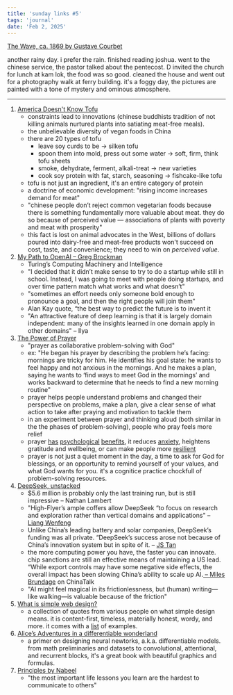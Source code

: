 ```yaml
---
title: 'sunday links #5'
tags: 'journal'
date: 'Feb 2, 2025'
---
```


[The Wave, ca. 1869 by Gustave Courbet](/images/wavebygustave.jpeg)

another rainy day. i prefer the rain. finished reading joshua. went to the chinese service, the pastor talked about the pentecost. D invited the church for lunch at kam lok, the food was so good. cleaned the house and went out for a photography walk at ferry building. it's a foggy day, the pictures are painted with a tone of mystery and ominous atmosphere.

---

1. [America Doesn't Know Tofu](https://asteriskmag.com/issues/02/america-doesn-t-know-tofu)
   - constraints lead to innovations (chinese buddhists tradition of not killing animals nurtured plants into satiating meat-free meals).
   - the unbelievable diversity of vegan foods in China
   - there are 20 types of tofu
     - leave soy curds to be -> silken tofu
     - spoon them into mold, press out some water -> soft, firm, think tofu sheets
     - smoke, dehydrate, ferment, alkali-treat -> new varieties
     - cook soy protein with fat, starch, seasoning -> fishcake-like tofu
   - tofu is not just an ingredient, it's an entire category of protein
   - a doctrine of economic development: "rising income increases demand for meat"
   - "chinese people don’t reject common vegetarian foods because there is something fundamentally more valuable about meat. they do so because of perceived value — associations of plants with poverty and meat with prosperity"
   - this fact is lost on animal advocates in the West, billions of dollars poured into dairy-free and meat-free products won't succeed on cost, taste, and convenience; they need to win on _perceived value_.
2. [My Path to OpenAI – Greg Brockman](https://blog.gregbrockman.com/my-path-to-openai)
   - Turing’s Computing Machinery and Intelligence
   - "I decided that it didn’t make sense to try to do a startup while still in school. Instead, I was going to meet with people doing startups, and over time pattern match what works and what doesn’t"
   - "sometimes an effort needs only someone bold enough to pronounce a goal, and then the right people will join them"
   - Alan Kay quote, “the best way to predict the future is to invent it
   - "An attractive feature of deep learning is that it is largely domain independent: many of the insights learned in one domain apply in other domains" – Ilya
3. [The Power of Prayer](https://aeon.co/essays/why-prayer-is-a-problem-solving-practice-that-works)
   - "prayer as collaborative problem-solving with God"
   - ex: "He began his prayer by describing the problem he’s facing: mornings are tricky for him. He identifies his goal state: he wants to feel happy and not anxious in the mornings. And he makes a plan, saying he wants to ‘find ways to meet God in the mornings’ and works backward to determine that he needs to find a new morning routine"
   - prayer helps people understand problems and changed their perspective on problems, make a plan, give a clear sense of what action to take after praying and motivation to tackle them
   - in an experiment between prayer and thinking aloud (both similar in the the phases of problem-solving), people who pray feels more relief
   - prayer [has](https://journals.plos.org/plosone/article?id=10.1371/journal.pone.0306924) [psychological](https://europepmc.org/article/med/11584476) [benefits](https://aeon.co/essays/what-is-prayer-supposed-to-accomplish), it reduces [anxiety](https://anthrosource.onlinelibrary.wiley.com/doi/10.1111/j.1548-1433.2010.01305.x), heightens gratitude and wellbeing, or can make people more [resilient](https://www.scielo.br/j/reben/a/xxLd3rbdgdSv7YQNNqTL8ys/?lang=en)
   - prayer is not just a quiet moment in the day, a time to ask for God for blessings, or an opportunity to remind yourself of your values, and what God wants for you. it's a cognitice practice chockfull of problem-solving resources.
4. [DeepSeek, unstacked](https://read.substack.com/p/deepseek-unstacked)
   - $5.6 million is probably only the last training run, but is still impressive – Nathan Lambert
   - "High-Flyer’s ample coffers allow DeepSeek “to focus on research and exploration rather than vertical domains and applications" – [Liang Wenfeng](https://www.chinatalk.media/p/deepseek-ceo-interview-with-chinas)
   - Unlike China’s leading battery and solar companies, DeepSeek’s funding was all private. “DeepSeek’s success arose not because of China’s innovation system but in spite of it. – [JS Tan](https://open.substack.com/users/227787701-js-tan?utm_source=mentions)
   - the more computing power you have, the faster you can innovate. chip sanctions are still an effective means of maintaining a US lead. “While export controls may have some negative side effects, the overall impact has been slowing China’s ability to scale up AI.[ – Miles Brundage](https://open.substack.com/users/280070124-miles-brundage?utm_source=mentions) on ChinaTalk
   - "AI might feel magical in its frictionlessness, but (human) writing—like walking—is valuable because of the friction"
5. [What is simple web design?](https://anthonyhobday.com/books/simpledesign/)
   - a collection of quotes from various people on what simple design means. it is content-first, timeless, materially honest, wordy, and more. it comes with a [list](https://anthonyhobday.com/books/simpledesign/examples.html) of examples.
6. [Alice’s Adventures in a differentiable wonderland](https://www.sscardapane.it/alice-book/)
   - a primer on designing neural newtorks, a.k.a. differentiable models. from math preliminaries and datasets to convolutional, attentional, and recurrent blocks, it's a great book with beautiful graphics and formulas.
7. [Principles by Nabeel](https://nabeelqu.substack.com/p/principles)
   - "the most important life lessons you learn are the hardest to communicate to others"
